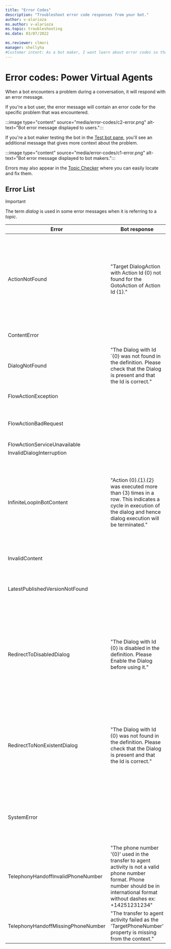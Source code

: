 ```yaml
---
title: "Error Codes"
description: "Troubleshoot error code responses from your bot."
author: v-alarioza
ms.author: v-alarioza
ms.topic: troubleshooting
ms.date: 03/07/2022

ms.reviewer: clmori
manager: shellyha
#Customer intent: As a bot maker, I want learn about error codes so that I can resolve issues with my bots.
---
```

# Error codes: Power Virtual Agents

When a bot encounters a problem during a conversation, it will respond with an error message.

If you're a bot user, the error message will contain an error code for the specific problem that was encountered.

:::image type="content" source="media/error-codes/c2-error.png" alt-text="Bot error message displayed to users.":::

If you're a bot maker testing the bot in the [Test bot pane](authoring-test-bot.md), you'll see an additional message that gives more context about the problem.

:::image type="content" source="media/error-codes/c1-error.png" alt-text="Bot error message displayed to bot makers.":::

Errors may also appear in the [Topic Checker](authoring-topic-management.md#topic-errors) where you can easily locate and fix them.

## Error List

> [!IMPORTANT]
> The term _dialog_ is used in some error messages when it is referring to a _topic_.

<!-- Best viewed and edited without word wrap -->
| Error                              | Bot response                                                                                                                                                                       | Resolution                                                                                                                             |
| ---------------------------------- | ---------------------------------------------------------------------------------------------------------------------------------------------------------------------------------- | -------------------------------------------------------------------------------------------------------------------------------------- |
| ActionNotFound                     | "Target DialogAction with Action Id {0} not found for the GotoAction of Action Id {1}."                                                                                            | The topic you're trying to [redirect][1] to no longer exists. [Create a new topic][4] to redirect to or [remove the redirect node][3]. |
| ContentError                       |                                                                                                                                                                                    | [Check the topic for errors](authoring-topic-management.md#topic-errors).                                                              |
| DialogNotFound                     | "The Dialog with Id `{0} was not found in the definition. Please check that the Dialog is present and that the Id is correct."                                                     |                                                                                                                                        |
| FlowActionException                |                                                                                                                                                                                    | [Check the flow for errors](/power-automate/error-checker)                                                                             |
| FlowActionBadRequest               |                                                                                                                                                                                    | Check the variables you are passing to your flow                                                                                                                                       |
| FlowActionServiceUnavailable       |                                                                                                                                                                                    |                                                                                                                                        |
| InvalidDialogInterruption          |                                                                                                                                                                                    |                                                                                                                                        |
| InfiniteLoopInBotContent           | "Action {0}.{1}.{2} was executed more than {3} times in a row. This indicates a cycle in execution of the dialog and hence dialog execution will be terminated."                   | Make sure the topic ends properly, or links to other topics that end properly, such as the **Escalate** system topic.                  |
| InvalidContent                     |                                                                                                                                                                                    | [Check the topic for errors](authoring-topic-management.md#topic-errors).                                                              |
| LatestPublishedVersionNotFound     |                                                                                                                                                                                    | To use this bot, [publish it in Power Virtual Agents](publication-fundamentals-publish-channels.md).                                   |
| RedirectToDisabledDialog           | "The Dialog with Id {0} is disabled in the definition. Please Enable the Dialog before using it."                                                                                  | Your topic is [redirecting][1] to another topic that has been turned off. [Re-enabled the topic][2] or [remove the redirect node][3].  |
| RedirectToNonExistentDialog        | "The Dialog with Id {0} was not found in the definition. Please check that the Dialog is present and that the Id is correct."                                                      | The topic you're trying to [redirect][1] to no longer exists. [Create a new topic][4] to redirect to or [remove the redirect node][3]. |
| SystemError                        |                                                                                                                                                                                    | A system error occurred. Contact the support for more details.                                                                         |
| TelephonyHandoffInvalidPhoneNumber | "The phone number '{0}' used in the transfer to agent activity is not a valid phone number format. Phone number should be in international format without dashes ex: +14251231234" |                                                                                                                                        |
| TelephonyHandoffMissingPhoneNumber | "The transfer to agent activity failed as the 'TargetPhoneNumber' property is missing from the context."                                                                           |                                                                                                                                        |

[1]: authoring-create-edit-topics.md#go-to-another-topic
[2]: authoring-topic-management.md#topic-status
[3]: authoring-create-edit-topics.md#delete-nodes
[4]: authoring-create-edit-topics.md#create-a-topic